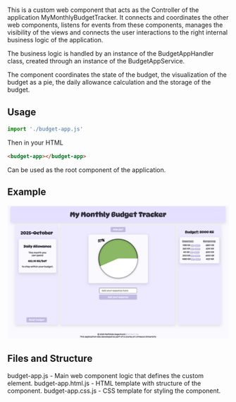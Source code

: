 # <budget-app>
This is a custom web component that acts as the Controller of the application MyMonthlyBudgetTracker.
It connects and coordinates the other web components, listens for events from these components, manages the visibility of the views 
and connects the user interactions to the right internal business logic of the application. 

The business logic is handled by an instance of the BudgetAppHandler class, created through an instance of the BudgetAppService.

The component coordinates the state of the budget, the visualization of the budget as a pie, the daily allowance calculation and the storage of the budget. 

## Usage
```javascript
import './budget-app.js'
```

Then in your HTML

```html
<budget-app></budget-app>
```

Can be used as the root component of the application.

## Example 
![Budget App](../../../images/screenshot.png)

## Files and Structure
budget-app.js - Main web component logic that defines the custom element.
budget-app.html.js - HTML template with structure of the component.
budget-app.css.js - CSS template for styling the component.